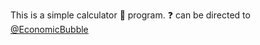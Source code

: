 This is a simple calculator :abacus: program. :question: can be directed to [@EconomicBubble](https://github.com/EconomicBubble)
